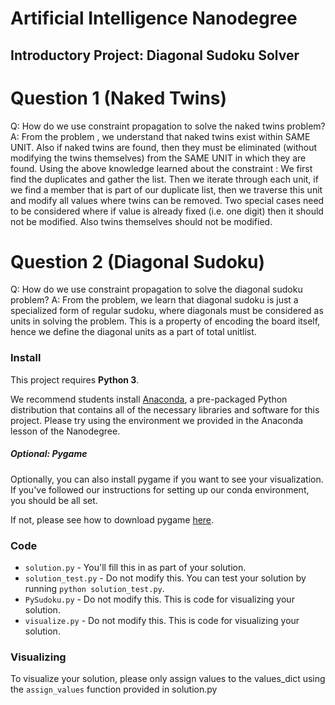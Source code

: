 # Artificial Intelligence Nanodegree
## Introductory Project: Diagonal Sudoku Solver

# Question 1 (Naked Twins)
Q: How do we use constraint propagation to solve the naked twins problem?
A:	From the problem , we understand that naked twins exist within SAME UNIT.
	Also if naked twins are found, then they must be eliminated (without modifying the twins themselves) from the SAME UNIT in which they are found.
	Using the above knowledge learned about the constraint :
	We first find the duplicates and gather the list. Then we iterate through each unit, if we find a member that is part of our duplicate list, then we traverse this unit and modify all values where twins can be removed. Two special cases need to be considered where if value is already fixed (i.e. one digit) then it should not be modified. Also twins themselves should not be modified.


# Question 2 (Diagonal Sudoku)
Q: How do we use constraint propagation to solve the diagonal sudoku problem?
A:
	From the problem, we learn that diagonal sudoku is just a specialized form of regular sudoku, where diagonals must be considered as units in solving the problem. This is a property of encoding the board itself, hence we define the diagonal units as a part of total unitlist.

### Install

This project requires **Python 3**.

We recommend students install [Anaconda](https://www.continuum.io/downloads), a pre-packaged Python distribution that contains all of the necessary libraries and software for this project.
Please try using the environment we provided in the Anaconda lesson of the Nanodegree.

##### Optional: Pygame

Optionally, you can also install pygame if you want to see your visualization. If you've followed our instructions for setting up our conda environment, you should be all set.

If not, please see how to download pygame [here](http://www.pygame.org/download.shtml).

### Code

* `solution.py` - You'll fill this in as part of your solution.
* `solution_test.py` - Do not modify this. You can test your solution by running `python solution_test.py`.
* `PySudoku.py` - Do not modify this. This is code for visualizing your solution.
* `visualize.py` - Do not modify this. This is code for visualizing your solution.

### Visualizing

To visualize your solution, please only assign values to the values_dict using the ```assign_values``` function provided in solution.py

